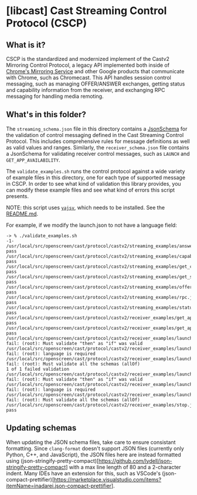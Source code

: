 # [libcast] Cast Streaming Control Protocol (CSCP)

## What is it?

CSCP is the standardized and modernized implement of the Castv2 Mirroring
Control Protocol, a legacy API implemented both inside of
[Chrome's Mirroring Service](https://source.chromium.org/chromium/chromium/src/+/master:components/mirroring/service/receiver_response.h;l=75?q=receiverresponse%20&ss=chromium%2Fchromium%2Fsrc)
and other Google products that communicate with
Chrome, such as Chromecast. This API handles session control messaging, such as
managing OFFER/ANSWER exchanges, getting status and capability information from
the receiver, and exchanging RPC messaging for handling media remoting.

## What's in this folder?

The `streaming_schema.json` file in this directory contains a
[JsonSchema](https://json-schema.org/) for the validation of control messaging
defined in the Cast Streaming Control Protocol. This includes comprehensive
rules for message definitions as well as valid values and ranges. Similarly,
the `receiver_schema.json` file contains a JsonSchema for validating receiver
control messages, such as `LAUNCH` and `GET_APP_AVAILABILITY`.

The `validate_examples.sh` runs the control protocol against a wide variety of
example files in this directory, one for each type of supported message in CSCP.
In order to see what kind of validation this library provides, you can modify
these example files and see what kind of errors this script presents.

NOTE: this script uses
[`yajsv`](https://github.com/neilpa/yajsv/releases/tag/v1.4.0),
which needs to be installed. See the [README.md](../../../README.md#).

For example, if we modify the launch.json to not have a language field:

```
-> % ./validate_examples.sh                                                                                                                                                                                        -1-
/usr/local/src/openscreen/cast/protocol/castv2/streaming_examples/answer.json: pass
/usr/local/src/openscreen/cast/protocol/castv2/streaming_examples/capabilities_response.json: pass
/usr/local/src/openscreen/cast/protocol/castv2/streaming_examples/get_capabilities.json: pass
/usr/local/src/openscreen/cast/protocol/castv2/streaming_examples/get_status.json: pass
/usr/local/src/openscreen/cast/protocol/castv2/streaming_examples/offer.json: pass
/usr/local/src/openscreen/cast/protocol/castv2/streaming_examples/rpc.json: pass
/usr/local/src/openscreen/cast/protocol/castv2/streaming_examples/status_response.json: pass
/usr/local/src/openscreen/cast/protocol/castv2/receiver_examples/get_app_availability.json: pass
/usr/local/src/openscreen/cast/protocol/castv2/receiver_examples/get_app_availability_response.json: pass
/usr/local/src/openscreen/cast/protocol/castv2/receiver_examples/launch.json: fail: (root): Must validate "then" as "if" was valid
/usr/local/src/openscreen/cast/protocol/castv2/receiver_examples/launch.json: fail: (root): language is required
/usr/local/src/openscreen/cast/protocol/castv2/receiver_examples/launch.json: fail: (root): Must validate all the schemas (allOf)
1 of 1 failed validation
/usr/local/src/openscreen/cast/protocol/castv2/receiver_examples/launch.json: fail: (root): Must validate "then" as "if" was valid
/usr/local/src/openscreen/cast/protocol/castv2/receiver_examples/launch.json: fail: (root): language is required
/usr/local/src/openscreen/cast/protocol/castv2/receiver_examples/launch.json: fail: (root): Must validate all the schemas (allOf)
/usr/local/src/openscreen/cast/protocol/castv2/receiver_examples/stop.json: pass
```

## Updating schemas

When updating the JSON schema files, take care to ensure consistant formatting.
Since `clang-format` doesn't support JSON files (currently only Python, C++,
and JavaScript), the JSON files here are instead formatted using
(json-stringify-pretty-compact)[https://github.com/lydell/json-stringify-pretty-compact]
with a max line length of 80 and a 2-character indent. Many IDEs have an
extension for this, such as VSCode's
(json-compact-prettifier)[https://marketplace.visualstudio.com/items?itemName=inadarei.json-compact-prettifier].

